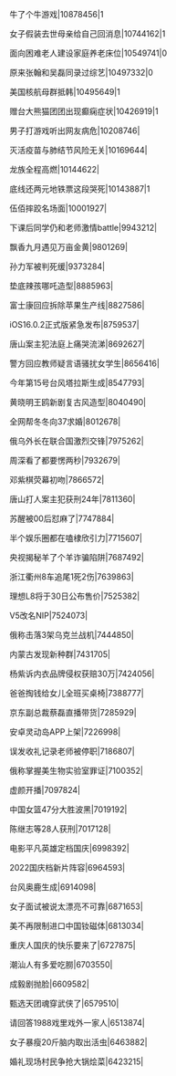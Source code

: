 牛了个牛游戏|10878456|1

女子假装去世母亲给自己回消息|10744162|1

面向困难老人建设家庭养老床位|10549741|0

原来张翰和吴磊同录过综艺|10497332|0

美国核航母群抵韩|10495649|1

赠台大熊猫团团出现癫痫症状|10426919|1

男子打游戏听出网友病危|10208746|

灭活疫苗与肺结节风险无关|10169644|

龙族全程高燃|10144622|

底线还两元地铁票这段哭死|10143887|1

伍佰摔跤名场面|10001927|

下课后同学仍和老师激情battle|9943212|

飘香九月遇见万亩金黄|9801269|

孙力军被判死缓|9373284|

垫底辣孩哪吒造型|8885963|

富士康回应拆除苹果生产线|8827586|

iOS16.0.2正式版紧急发布|8759537|

唐山案主犯法庭上痛哭流涕|8692627|

警方回应教师疑言语骚扰女学生|8656416|

今年第15号台风塔拉斯生成|8547793|

黄晓明王鸥新剧复古风造型|8040490|

全网帮冬冬向37求婚|8012678|

俄乌外长在联合国激烈交锋|7975262|

周深看了都要愣两秒|7932679|

邓紫棋荧幕初吻|7866572|

唐山打人案主犯获刑24年|7811360|

苏醒被00后怼麻了|7747884|

半个娱乐圈都在嗑棣欣引力|7715607|

央视揭秘羊了个羊诈骗陷阱|7687492|

浙江衢州8车追尾1死2伤|7639863|

理想L8将于30日公布售价|7525382|

V5改名NIP|7524073|

俄称击落3架乌克兰战机|7444850|

内蒙古发现新种群|7431705|

杨紫诉内衣品牌侵权获赔30万|7424056|

爸爸掏钱给女儿全班买桌椅|7388777|

京东副总裁蔡磊直播带货|7285929|

安卓灵动岛APP上架|7226998|

误发收礼记录老师被停职|7186807|

俄称掌握美生物实验室罪证|7100352|

虚颜开播|7097824|

中国女篮47分大胜波黑|7019192|

陈继志等28人获刑|7017128|

电影平凡英雄定档国庆|6998392|

2022国庆档新片阵容|6964593|

台风奥鹿生成|6914098|

女子面试被说太漂亮不可靠|6871653|

美不再限制进口中国钕磁体|6813034|

重庆人国庆的快乐要来了|6727875|

潮汕人有多爱吃朥|6703550|

成毅剧抛脸|6609582|

甄选天团魂穿武侠了|6579510|

请回答1988戏里戏外一家人|6513874|

女子暴瘦20斤脑内取出活虫|6463882|

婚礼现场村民争抢大锅烩菜|6423215|

